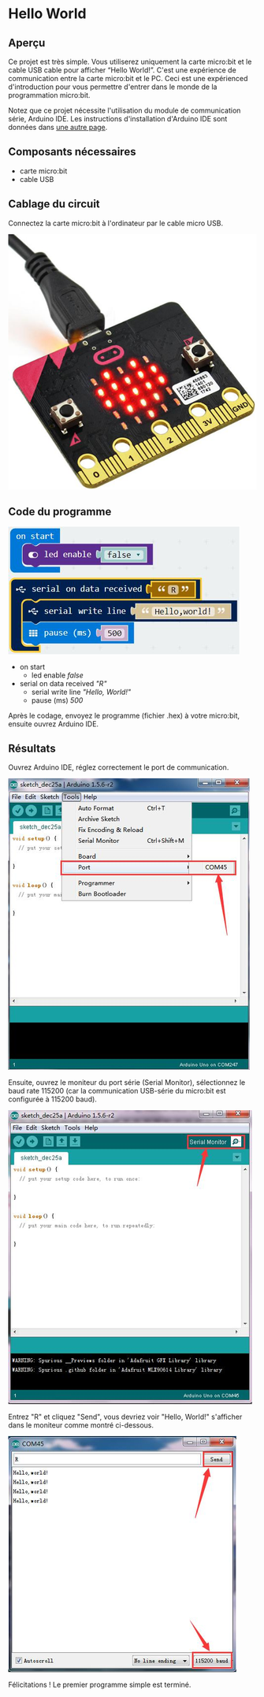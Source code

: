 # Hello World

## Aperçu

Ce projet est très simple. Vous utiliserez uniquement la carte micro:bit et le cable USB cable pour afficher “Hello World!”. C'est une expérience de communication entre la carte micro:bit et le PC. Ceci est une expérienced d'introduction pour vous permettre d'entrer dans le monde de la programmation micro:bit.

Notez que ce projet nécessite l'utilisation du module de communication série, Arduino IDE. Les instructions d'installation d'Arduino IDE sont données dans [une autre page](InstallArduinoIde.md).

## Composants nécessaires

- carte micro:bit
- cable USB

## Cablage du circuit

Connectez la carte micro:bit à l'ordinateur par le cable micro USB.

![Microbit connecté](images/MicrobitConnected.png)

## Code du programme

![Code HelloWorld](images/HelloWorldCode.png)

- on start
  - led enable *false*
- serial on data received *"R"*
  - serial write line *"Hello, World!"*
  - pause (ms) *500*

Après le codage, envoyez le programme (fichier .hex) à votre micro:bit, ensuite ouvrez Arduino IDE.

## Résultats

Ouvrez Arduino IDE, réglez correctement le port de communication.

![Réglage port série dans Arduino IDE](images/ArduinoIdeSetComPort.png)

Ensuite, ouvrez le moniteur du port série (Serial Monitor), sélectionnez le baud rate 115200 (car la communication USB-série du micro:bit est configurée à 115200 baud).

![Ouverture du Serial Monitor](images/ArduinoIdeOpenSerialMonitor.png)

Entrez "R" et cliquez "Send", vous devriez voir "Hello, World!" s'afficher dans le moniteur comme montré ci-dessous.

![Communication avec HelloWorld](images/ArduinoIdeHelloWorldOutput.png)

Félicitations ! Le premier programme simple est terminé.
